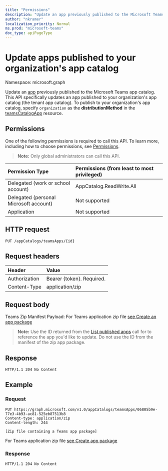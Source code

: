 ```yaml
---
title: "Permissions"
description: "Update an app previously published to the Microsoft Teams app catalog. "
author: "nkramer"
localization_priority: Normal
ms.prod: "microsoft-teams"
doc_type: apiPageType
---
```


# Update apps published to your organization's app catalog

Namespace: microsoft.graph



Update an [app](../resources/teamsapp.md) previously published to the Microsoft Teams app catalog.
This API specifically updates an app published to your organization's app catalog (the tenant app catalog).
To publish to your organization's app catalog, specify `organization` as the **distributionMethod** in the [teamsCatalogApp](../resources/teamsapp.md) resource.

## Permissions

One of the following permissions is required to call this API. To learn more, including how to choose permissions, see [Permissions](https://developer.microsoft.com/graph/docs/concepts/permissions_reference).

>**Note:** Only global administrators can call this API.

| Permission Type                        | Permissions (from least to most privileged)|
|:----------------------------------     |:-------------|
| Delegated (work or school account)     | AppCatalog.ReadWrite.All |
| Delegated (personal Microsoft account) | Not supported|
| Application                            | Not supported|

## HTTP request
<!-- { "blockType": "ignored" } -->
```http
PUT /appCatalogs/teamsApps/{id}
```

## Request headers

| Header        | Value           |
|:--------------|:--------------  |
| Authorization | Bearer {token}. Required.  |
| Content-Type  | application/zip |

## Request body

Teams Zip Manifest Payload: For Teams application zip file [see Create an app package](/microsoftteams/platform/concepts/apps/apps-package)

>**Note:** Use the ID returned from the [List published apps](./teamsapp-list.md) call for to reference the app you'd like to update.
Do not use the ID from the manifest of the zip app package.

## Response

```
HTTP/1.1 204 No Content
```

## Example

### Request

```
PUT https://graph.microsoft.com/v1.0/appCatalogs/teamsApps/06805b9e-77e3-4b93-ac81-525eb87513b8
Content-type: application/zip
Content-length: 244

[Zip file containing a Teams app package]
```

For Teams application zip file [see Create app package](/microsoftteams/platform/concepts/apps/apps-package)

### Response

```
HTTP/1.1 204 No Content
```
